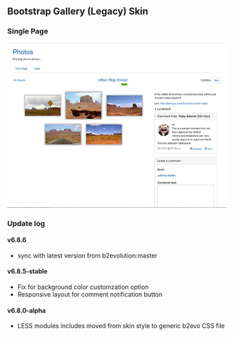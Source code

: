 ## Bootstrap Gallery (Legacy) Skin

### Single Page

![disp=single](skinshot.jpg)

### Update log

#### v6.8.6
- sync with latest version from b2evolution:master

#### v6.8.5-stable
- Fix for background color customzation option
- Responsive layout for comment notification button

#### v6.8.0-alpha
- LESS modules includes moved from skin style to generic b2evo CSS file